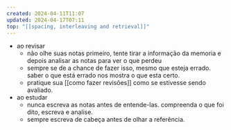 ```yaml
---
created: 2024-04-11T11:07
updated: 2024-04-17T07:11
top: "[[spacing, interleaving and retrieval]]"
---
```

- ao revisar
	- não olhe suas notas primeiro, tente tirar a informação da memoria e depois analisar as notas para ver o que perdeu
	- sempre se de a chance de fazer isso, mesmo que esteja errado. saber o que está errado nos mostra o que esta certo.
	- pratique sua [[como fazer revisões]] como se estivesse sendo avaliado.
- ao estudar
	- nunca escreva as notas antes de entende-las. compreenda o que foi dito, escreva e analise.
	- sempre escreva de cabeça antes de olhar a referência.
